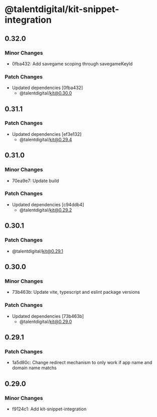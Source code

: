 # @talentdigital/kit-snippet-integration

## 0.32.0

### Minor Changes

- 0fba432: Add savegame scoping through savegameKeyId

### Patch Changes

- Updated dependencies [0fba432]
  - @talentdigital/kit@0.30.0

## 0.31.1

### Patch Changes

- Updated dependencies [ef3e132]
  - @talentdigital/kit@0.29.4

## 0.31.0

### Minor Changes

- 70ea9e7: Update build

### Patch Changes

- Updated dependencies [c94ddb4]
  - @talentdigital/kit@0.29.2

## 0.30.1

### Patch Changes

- @talentdigital/kit@0.29.1

## 0.30.0

### Minor Changes

- 73b463b: Update vite, typescript and eslint package versions

### Patch Changes

- Updated dependencies [73b463b]
  - @talentdigital/kit@0.29.0

## 0.29.1

### Patch Changes

- 1a5d80c: Change redirect mechanism to only work if app name and domain name matchs

## 0.29.0

### Minor Changes

- f9124c1: Add kit-snippet-integration
